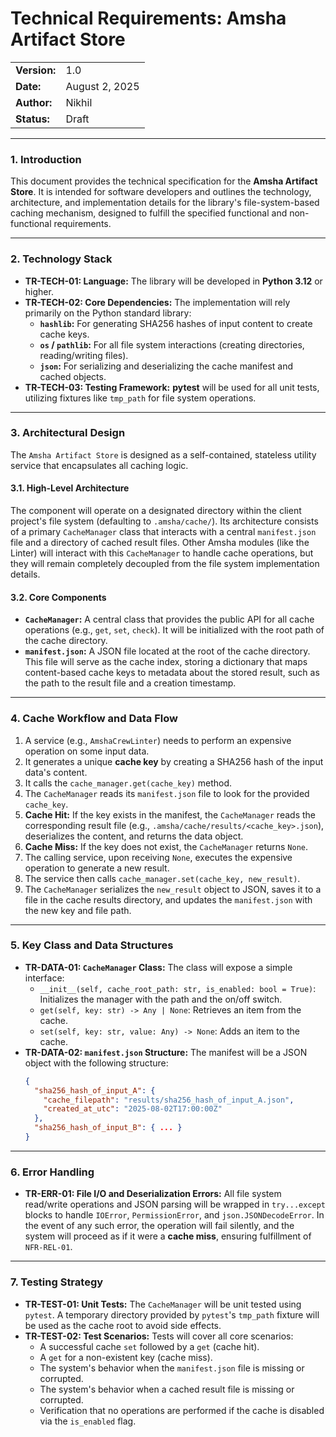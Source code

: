 # Technical Requirements: Amsha Artifact Store

| |                |
| :--- |:---------------|
| **Version:** | 1.0            |
| **Date:** | August 2, 2025 |
| **Author:** | Nikhil         |
| **Status:** | Draft          |

-----

### 1\. Introduction

This document provides the technical specification for the **Amsha Artifact Store**. It is intended for software developers and outlines the technology, architecture, and implementation details for the library's file-system-based caching mechanism, designed to fulfill the specified functional and non-functional requirements.

-----

### 2\. Technology Stack

  - **TR-TECH-01: Language:** The library will be developed in **Python 3.12** or higher.
  - **TR-TECH-02: Core Dependencies:** The implementation will rely primarily on the Python standard library:
      * **`hashlib`:** For generating SHA256 hashes of input content to create cache keys.
      * **`os` / `pathlib`:** For all file system interactions (creating directories, reading/writing files).
      * **`json`:** For serializing and deserializing the cache manifest and cached objects.
  - **TR-TECH-03: Testing Framework:** **pytest** will be used for all unit tests, utilizing fixtures like `tmp_path` for file system operations.

-----

### 3\. Architectural Design

The `Amsha Artifact Store` is designed as a self-contained, stateless utility service that encapsulates all caching logic.

#### 3.1. High-Level Architecture

The component will operate on a designated directory within the client project's file system (defaulting to `.amsha/cache/`). Its architecture consists of a primary `CacheManager` class that interacts with a central `manifest.json` file and a directory of cached result files. Other Amsha modules (like the Linter) will interact with this `CacheManager` to handle cache operations, but they will remain completely decoupled from the file system implementation details.

#### 3.2. Core Components

  - **`CacheManager`:** A central class that provides the public API for all cache operations (e.g., `get`, `set`, `check`). It will be initialized with the root path of the cache directory.
  - **`manifest.json`:** A JSON file located at the root of the cache directory. This file will serve as the cache index, storing a dictionary that maps content-based cache keys to metadata about the stored result, such as the path to the result file and a creation timestamp.

-----

### 4\. Cache Workflow and Data Flow

1.  A service (e.g., `AmshaCrewLinter`) needs to perform an expensive operation on some input data.
2.  It generates a unique **cache key** by creating a SHA256 hash of the input data's content.
3.  It calls the `cache_manager.get(cache_key)` method.
4.  The `CacheManager` reads its `manifest.json` file to look for the provided `cache_key`.
5.  **Cache Hit:** If the key exists in the manifest, the `CacheManager` reads the corresponding result file (e.g., `.amsha/cache/results/<cache_key>.json`), deserializes the content, and returns the data object.
6.  **Cache Miss:** If the key does not exist, the `CacheManager` returns `None`.
7.  The calling service, upon receiving `None`, executes the expensive operation to generate a new result.
8.  The service then calls `cache_manager.set(cache_key, new_result)`.
9.  The `CacheManager` serializes the `new_result` object to JSON, saves it to a file in the cache results directory, and updates the `manifest.json` with the new key and file path.

-----

### 5\. Key Class and Data Structures

  - **TR-DATA-01: `CacheManager` Class:** The class will expose a simple interface:
      * `__init__(self, cache_root_path: str, is_enabled: bool = True)`: Initializes the manager with the path and the on/off switch.
      * `get(self, key: str) -> Any | None`: Retrieves an item from the cache.
      * `set(self, key: str, value: Any) -> None`: Adds an item to the cache.
  - **TR-DATA-02: `manifest.json` Structure:** The manifest will be a JSON object with the following structure:
    ```json
    {
      "sha256_hash_of_input_A": {
        "cache_filepath": "results/sha256_hash_of_input_A.json",
        "created_at_utc": "2025-08-02T17:00:00Z"
      },
      "sha256_hash_of_input_B": { ... }
    }
    ```

-----

### 6\. Error Handling

  - **TR-ERR-01: File I/O and Deserialization Errors:** All file system read/write operations and JSON parsing will be wrapped in `try...except` blocks to handle `IOError`, `PermissionError`, and `json.JSONDecodeError`. In the event of any such error, the operation will fail silently, and the system will proceed as if it were a **cache miss**, ensuring fulfillment of `NFR-REL-01`.

-----

### 7\. Testing Strategy

  - **TR-TEST-01: Unit Tests:** The `CacheManager` will be unit tested using `pytest`. A temporary directory provided by `pytest`'s `tmp_path` fixture will be used as the cache root to avoid side effects.
  - **TR-TEST-02: Test Scenarios:** Tests will cover all core scenarios:
      * A successful cache `set` followed by a `get` (cache hit).
      * A `get` for a non-existent key (cache miss).
      * The system's behavior when the `manifest.json` file is missing or corrupted.
      * The system's behavior when a cached result file is missing or corrupted.
      * Verification that no operations are performed if the cache is disabled via the `is_enabled` flag.
